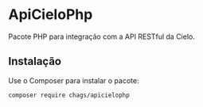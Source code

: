 # ApiCieloPhp

Pacote PHP para integração com a API RESTful da Cielo.

## Instalação

Use o Composer para instalar o pacote:

```bash
composer require chags/apicielophp